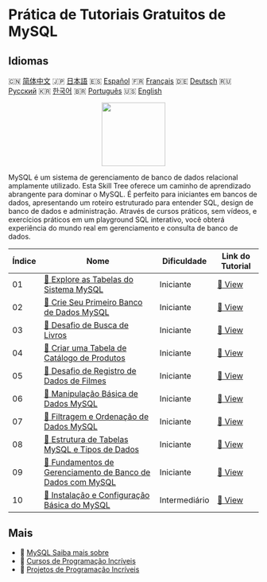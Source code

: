 # Prática de Tutoriais Gratuitos de MySQL

## Idiomas

🇨🇳 [简体中文](README_zh.md) 🇯🇵 [日本語](README_ja.md) 🇪🇸 [Español](README_es.md) 🇫🇷 [Français](README_fr.md) 🇩🇪 [Deutsch](README_de.md) 🇷🇺 [Русский](README_ru.md) 🇰🇷 [한국어](README_ko.md) 🇧🇷 [Português](README_pt.md) 🇺🇸 [English](README.md) 

<div align="center">
<img width="128px" src="https://file.labex.io/path/3JJy1bOBmUoZ.png">
</div>

MySQL é um sistema de gerenciamento de banco de dados relacional amplamente utilizado. Esta Skill Tree oferece um caminho de aprendizado abrangente para dominar o MySQL. É perfeito para iniciantes em bancos de dados, apresentando um roteiro estruturado para entender SQL, design de banco de dados e administração. Através de cursos práticos, sem vídeos, e exercícios práticos em um playground SQL interativo, você obterá experiência do mundo real em gerenciamento e consulta de banco de dados.

|   Índice | Nome                                                                                                                                                  | Dificuldade   | Link do Tutorial                                                                                    |
|----------|-------------------------------------------------------------------------------------------------------------------------------------------------------|---------------|-----------------------------------------------------------------------------------------------------|
|       01 | [📖 Explore as Tabelas do Sistema MySQL](https://labex.io/pt/tutorials/mysql-explore-mysql-system-tables-391702)                                      | Iniciante     | [🔗 View](https://labex.io/pt/tutorials/mysql-explore-mysql-system-tables-391702)                   |
|       02 | [📖 Crie Seu Primeiro Banco de Dados MySQL](https://labex.io/pt/tutorials/mysql-create-your-first-mysql-database-418265)                              | Iniciante     | [🔗 View](https://labex.io/pt/tutorials/mysql-create-your-first-mysql-database-418265)              |
|       03 | [📖 Desafio de Busca de Livros](https://labex.io/pt/tutorials/mysql-book-search-challenge-418297)                                                     | Iniciante     | [🔗 View](https://labex.io/pt/tutorials/mysql-book-search-challenge-418297)                         |
|       04 | [📖 Criar uma Tabela de Catálogo de Produtos](https://labex.io/pt/tutorials/mysql-create-a-product-catalog-table-418298)                              | Iniciante     | [🔗 View](https://labex.io/pt/tutorials/mysql-create-a-product-catalog-table-418298)                |
|       05 | [📖 Desafio de Registro de Dados de Filmes](https://labex.io/pt/tutorials/mysql-record-movie-data-challenge-418302)                                   | Iniciante     | [🔗 View](https://labex.io/pt/tutorials/mysql-record-movie-data-challenge-418302)                   |
|       06 | [📖 Manipulação Básica de Dados MySQL](https://labex.io/pt/tutorials/sql-mysql-basic-data-manipulation-418303)                                        | Iniciante     | [🔗 View](https://labex.io/pt/tutorials/sql-mysql-basic-data-manipulation-418303)                   |
|       07 | [📖 Filtragem e Ordenação de Dados MySQL](https://labex.io/pt/tutorials/mysql-mysql-data-filtering-and-sorting-418305)                                | Iniciante     | [🔗 View](https://labex.io/pt/tutorials/mysql-mysql-data-filtering-and-sorting-418305)              |
|       08 | [📖 Estrutura de Tabelas MySQL e Tipos de Dados](https://labex.io/pt/tutorials/mysql-mysql-table-structure-and-data-types-418307)                     | Iniciante     | [🔗 View](https://labex.io/pt/tutorials/mysql-mysql-table-structure-and-data-types-418307)          |
|       09 | [📖 Fundamentos de Gerenciamento de Banco de Dados com MySQL](https://labex.io/pt/tutorials/mysql-database-management-fundamentals-with-mysql-418414) | Iniciante     | [🔗 View](https://labex.io/pt/tutorials/mysql-database-management-fundamentals-with-mysql-418414)   |
|       10 | [📖 Instalação e Configuração Básica do MySQL](https://labex.io/pt/tutorials/mysql-installation-and-basic-configuration-of-mysql-418415)              | Intermediário | [🔗 View](https://labex.io/pt/tutorials/mysql-installation-and-basic-configuration-of-mysql-418415) |

## Mais

- 🔗 [MySQL Saiba mais sobre](https://labex.io/pt/skilltrees/mysql)
- 🔗 [Cursos de Programação Incríveis](https://github.com/labex-labs/awesome-programming-courses)
- 🔗 [Projetos de Programação Incríveis](https://github.com/labex-labs/awesome-programming-projects)

